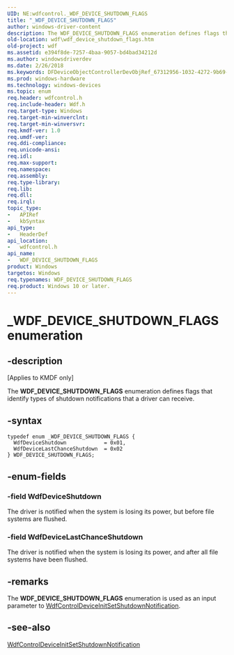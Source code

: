 ```yaml
---
UID: NE:wdfcontrol._WDF_DEVICE_SHUTDOWN_FLAGS
title: "_WDF_DEVICE_SHUTDOWN_FLAGS"
author: windows-driver-content
description: The WDF_DEVICE_SHUTDOWN_FLAGS enumeration defines flags that identify types of shutdown notifications that a driver can receive.
old-location: wdf\wdf_device_shutdown_flags.htm
old-project: wdf
ms.assetid: e394f8de-7257-4baa-9057-bd4bad34212d
ms.author: windowsdriverdev
ms.date: 2/26/2018
ms.keywords: DFDeviceObjectControllerDevObjRef_67312956-1032-4272-9b69-ed1674b5e951.xml, WDF_DEVICE_SHUTDOWN_FLAGS, WDF_DEVICE_SHUTDOWN_FLAGS enumeration, WdfDeviceLastChanceShutdown, WdfDeviceShutdown, _WDF_DEVICE_SHUTDOWN_FLAGS, kmdf.wdf_device_shutdown_flags, wdf.wdf_device_shutdown_flags, wdfcontrol/WDF_DEVICE_SHUTDOWN_FLAGS, wdfcontrol/WdfDeviceLastChanceShutdown, wdfcontrol/WdfDeviceShutdown
ms.prod: windows-hardware
ms.technology: windows-devices
ms.topic: enum
req.header: wdfcontrol.h
req.include-header: Wdf.h
req.target-type: Windows
req.target-min-winverclnt: 
req.target-min-winversvr: 
req.kmdf-ver: 1.0
req.umdf-ver: 
req.ddi-compliance: 
req.unicode-ansi: 
req.idl: 
req.max-support: 
req.namespace: 
req.assembly: 
req.type-library: 
req.lib: 
req.dll: 
req.irql: 
topic_type:
-	APIRef
-	kbSyntax
api_type:
-	HeaderDef
api_location:
-	wdfcontrol.h
api_name:
-	WDF_DEVICE_SHUTDOWN_FLAGS
product: Windows
targetos: Windows
req.typenames: WDF_DEVICE_SHUTDOWN_FLAGS
req.product: Windows 10 or later.
---
```


# _WDF_DEVICE_SHUTDOWN_FLAGS enumeration


## -description


<p class="CCE_Message">[Applies to KMDF only]

The <b>WDF_DEVICE_SHUTDOWN_FLAGS</b> enumeration defines flags that identify types of shutdown notifications that a driver can receive.


## -syntax


````
typedef enum _WDF_DEVICE_SHUTDOWN_FLAGS { 
  WdfDeviceShutdown            = 0x01,
  WdfDeviceLastChanceShutdown  = 0x02
} WDF_DEVICE_SHUTDOWN_FLAGS;
````


## -enum-fields




### -field WdfDeviceShutdown

The driver is notified when the system is losing its power, but before file systems are flushed.


### -field WdfDeviceLastChanceShutdown

The driver is notified when the system is losing its power, and after all file systems have been flushed.


## -remarks



The <b>WDF_DEVICE_SHUTDOWN_FLAGS</b> enumeration is used as an input parameter to <a href="..\wdfcontrol\nf-wdfcontrol-wdfcontroldeviceinitsetshutdownnotification.md">WdfControlDeviceInitSetShutdownNotification</a>.




## -see-also

<a href="..\wdfcontrol\nf-wdfcontrol-wdfcontroldeviceinitsetshutdownnotification.md">WdfControlDeviceInitSetShutdownNotification</a>



 

 


